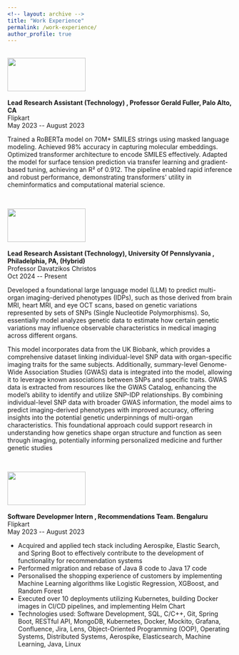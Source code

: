 ```yaml
---
<!-- layout: archive -->
title: "Work Experience"
permalink: /work-experience/
author_profile: true
---
```

<br>
<img width="175" height="75" src="https://shubhampatel10122002.github.io/images/s.png"/> <br>
<br>
<b>Lead Research Assistant (Technology)   , Professor Gerald Fuller, Palo Alto, CA </b> <br>
Flipkart <br>
May 2023 -- August 2023 <br>

Trained a RoBERTa model on 70M+ SMILES strings using masked language modeling. Achieved 98% accuracy in capturing molecular embeddings. Optimized transformer architecture to encode SMILES effectively. Adapted the model for surface tension prediction via transfer learning and gradient-based tuning, achieving an R² of 0.912. The pipeline enabled rapid inference and robust performance, demonstrating transformers' utility in cheminformatics and computational material science.


<br>


<img width="175" height="75" src="https://shubhampatel10122002.github.io/images/upenn.png"/> <br>
<br>
<b>Lead Research Assistant (Technology), University Of Pennslyvania , Philadelphia, PA, (Hybrid) </b> <br>
Professor Davatzikos Christos <br>
Oct 2024 -- Present <br>

Developed a foundational large language model (LLM) to predict multi-organ imaging-derived phenotypes (IDPs), such as those derived from brain MRI, heart MRI, and eye OCT scans, based on genetic variations represented by sets of SNPs (Single Nucleotide Polymorphisms). So, essentially model analyzes genetic data to estimate how certain genetic variations may influence observable characteristics in medical imaging across different organs.

This model incorporates data from the UK Biobank, which provides a comprehensive dataset linking individual-level SNP data with organ-specific imaging traits for the same subjects. Additionally, summary-level Genome-Wide Association Studies (GWAS) data is integrated into the model, allowing it to leverage known associations between SNPs and specific traits. GWAS data is extracted from resources like the GWAS Catalog, enhancing the model’s ability to identify and utilize SNP-IDP relationships.
By combining individual-level SNP data with broader GWAS information, the model aims to predict imaging-derived phenotypes with improved accuracy, offering insights into the potential genetic underpinnings of multi-organ characteristics. This foundational approach could support research in understanding how genetics shape organ structure and function as seen through imaging, potentially informing personalized medicine and further genetic studies

<br>

<img width="175" height="75" src="https://nishtha777.github.io/images/Flipkart-Logo.jpg"/> <br>
<br>
<b>Software Developmer Intern , Recommendations Team. Bengaluru </b> <br>
Flipkart <br>
May 2023 -- August 2023 <br>

* Acquired and applied tech stack including Aerospike, Elastic Search, and Spring Boot to effectively contribute to the development of functionality for recommendation systems <br>
* Performed migration and rebase of Java 8 code to Java 17 code <br>
* Personalised the shopping experience of customers by implementing Machine Learning algorithms like Logistic Regression, XGBoost, and Random Forest <br>
* Executed over 10 deployments utilizing Kubernetes, building Docker images in CI/CD pipelines, and implementing Helm Chart <br>
* Technologies used: Software Development, SQL, C/C++, Git, Spring Boot, RESTful API, MongoDB, Kubernetes, Docker, Mockito, Grafana, Confluence, Jira, Lens, Object-Oriented Programming (OOP), Operating Systems, Distributed Systems, Aerospike, Elasticsearch, Machine Learning, Java, Linux<br>

